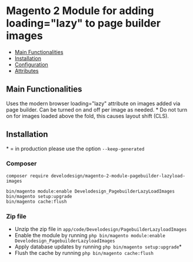 # Magento 2 Module for adding loading="lazy" to page builder images
 
 - [Main Functionalities](#markdown-header-main-functionalities)
 - [Installation](#markdown-header-installation)
 - [Configuration](#markdown-header-configuration)
 - [Attributes](#markdown-header-attributes)


## Main Functionalities
Uses the modern browser loading="lazy" attribute on images added via page builder. Can be turned on and off per image as needed.
\* Do not turn on for images loaded above the fold, this causes layout shift (CLS). 


## Installation
\* = in production please use the option `--keep-generated` 


### Composer

 ```
 composer require develodesign/magento-2-module-pagebuilder-lazyload-images

 bin/magento module:enable Develodesign_PagebuilderLazyLoadImages
 bin/magento setup:upgrade
 bin/magento cache:flush
```

### Zip file

 - Unzip the zip file in `app/code/Develodesign/PagebuilderLazyloadImages`
 - Enable the module by running `php bin/magento module:enable Develodesign_PagebuilderLazyloadImages`
 - Apply database updates by running `php bin/magento setup:upgrade`\*
 - Flush the cache by running `php bin/magento cache:flush`


